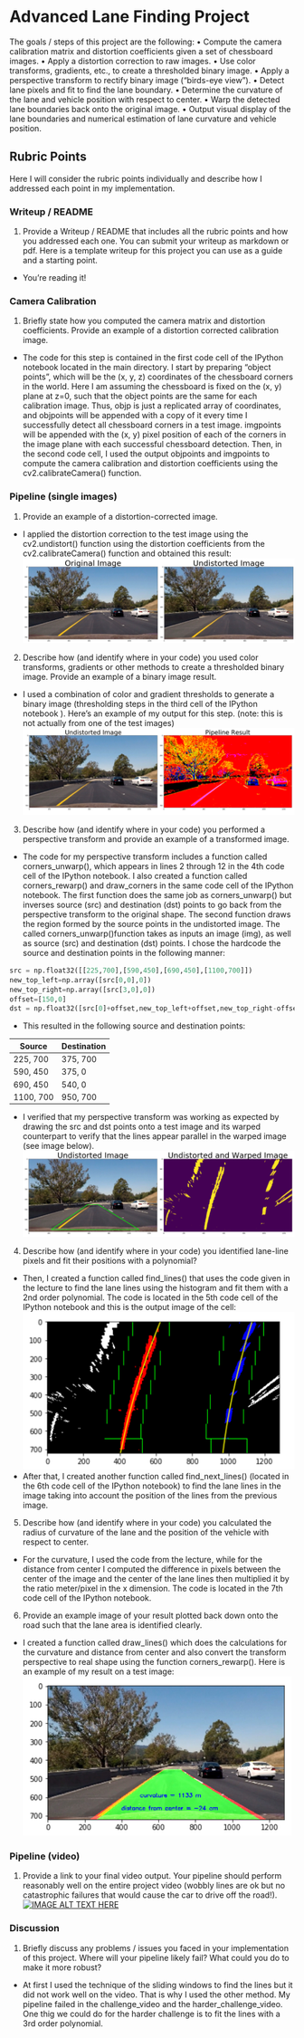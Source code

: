 # Advanced Lane Finding Project

The goals / steps of this project are the following:
    • Compute the camera calibration matrix and distortion coefficients given a set of chessboard images.
    • Apply a distortion correction to raw images.
    • Use color transforms, gradients, etc., to create a thresholded binary image.
    • Apply a perspective transform to rectify binary image (“birds-eye view”).
    • Detect lane pixels and fit to find the lane boundary.
    • Determine the curvature of the lane and vehicle position with respect to center.
    • Warp the detected lane boundaries back onto the original image.
    • Output visual display of the lane boundaries and numerical estimation of lane curvature and vehicle position.

[//]: # (Image References)

[image1]: ./report_images/image_1.png
[image2]: ./report_images/image_2.png
[image3]: ./report_images/image_3.png 
[image4]: ./report_images/image_4.png 
[image5]: ./report_images/image_5.png  


## Rubric Points
Here I will consider the rubric points individually and describe how I addressed each point in my implementation.

### Writeup / README
1. Provide a Writeup / README that includes all the rubric points and how you addressed each one. You can submit your writeup as markdown or pdf. Here is a template writeup for this project you can use as a guide and a starting point.
- You’re reading it!

### Camera Calibration
1. Briefly state how you computed the camera matrix and distortion coefficients. Provide an example of a distortion corrected calibration image.
- The code for this step is contained in the first code cell of the IPython notebook located in the main directory.
I start by preparing “object points”, which will be the (x, y, z) coordinates of the chessboard corners in the world. Here I am assuming the chessboard is fixed on the (x, y) plane at z=0, such that the object points are the same for each calibration image. Thus, objp is just a replicated array of coordinates, and objpoints will be appended with a copy of it every time I successfully detect all chessboard corners in a test image. imgpoints will be appended with the (x, y) pixel position of each of the corners in the image plane with each successful chessboard detection.
Then, in the second code cell, I used the output objpoints and imgpoints to compute the camera calibration and distortion coefficients using the cv2.calibrateCamera() function. 

### Pipeline (single images)
1. Provide an example of a distortion-corrected image.
- I applied the distortion correction to the test image using the cv2.undistort() function using the distortion coefficients from the cv2.calibrateCamera() function and obtained this result:
![alt text][image1]

2. Describe how (and identify where in your code) you used color transforms, gradients or other methods to create a thresholded binary image. Provide an example of a binary image result.
- I used a combination of color and gradient thresholds to generate a binary image (thresholding steps in the third cell of the IPython notebook ). Here’s an example of my output for this step. (note: this is not actually from one of the test images)
 ![alt text][image2]

3. Describe how (and identify where in your code) you performed a perspective transform and provide an example of a transformed image.
- The code for my perspective transform includes a function called corners_unwarp(), which appears in lines 2 through 12 in the 4th code cell of the IPython notebook. 
I also created a function called corners_rewarp() and draw_corners in the same code cell of the IPython notebook. 
The first function does the same job as corners_unwarp() but inverses source (src) and destination (dst) points to go back from the perspective transform to the original shape.
The second function draws the region formed by the source points in the undistorted image.
The called corners_unwarp()function takes as inputs an image (img), as well as source (src) and destination (dst) points. I chose the hardcode the source and destination points in the following manner:
```python
src = np.float32([[225,700],[590,450],[690,450],[1100,700]])
new_top_left=np.array([src[0,0],0])
new_top_right=np.array([src[3,0],0])
offset=[150,0]
dst = np.float32([src[0]+offset,new_top_left+offset,new_top_right-offset ,src[3]-offset
```
- This resulted in the following source and destination points:

|   Source   | Destination|
| ---------- | ---------- |
|  225, 700  |  375, 700  |
|  590, 450  |  375, 0    |
|  690, 450  |  540, 0    |
| 1100, 700  |  950, 700  |

- I verified that my perspective transform was working as expected by drawing the src and dst points onto a test image and its warped counterpart to verify that the lines appear parallel in the warped image (see image below).
![alt text][image3]

4. Describe how (and identify where in your code) you identified lane-line pixels and fit their positions with a polynomial?
- Then, I created a function called find_lines() that uses the code given in the lecture to find the lane lines using the histogram and fit them with a 2nd order polynomial. The code is located in the 5th code cell of the IPython notebook and this is the output image of the cell:
 ![alt text][image4]
- After that, I created another function called find_next_lines() (located in the 6th code cell of the IPython notebook) to find the lane lines in the image taking into account the position of the lines from the previous image. 

5. Describe how (and identify where in your code) you calculated the radius of curvature of the lane and the position of the vehicle with respect to center.
- For the curvature, I used the code from the lecture, while for the distance from center I computed the difference in pixels between the center of the image and the center of the lane lines then multiplied it by the ratio meter/pixel in the x dimension. The code is located in the 7th code cell of the IPython notebook.

6. Provide an example image of your result plotted back down onto the road such that the lane area is identified clearly.
- I created a function called draw_lines() which does the calculations for the curvature and distance from center and also convert the transform perspective to real shape using the function corners_rewarp(). Here is an example of my result on a test image:
 ![alt text][image5]

### Pipeline (video)
1. Provide a link to your final video output. Your pipeline should perform reasonably well on the entire project video (wobbly lines are ok but no catastrophic failures that would cause the car to drive off the road!).
[![IMAGE ALT TEXT HERE](http://img.youtube.com/vi/fyuWsxlS6zc/0.jpg)](http://www.youtube.com/watch?v=fyuWsxlS6zc)

### Discussion
1. Briefly discuss any problems / issues you faced in your implementation of this project. Where will your pipeline likely fail? What could you do to make it more robust?
- At first I used the technique of the sliding windows to find the lines but it did not work well on the video. That is why I used the other method.
My pipeline failed in the challenge_video and the harder_challenge_video. One thig we could do for the harder challenge is to fit the lines with a 3rd order polynomial.

